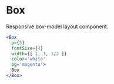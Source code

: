
# Box

Responsive box-model layout component.

```.jsx
<Box
  p={5}
  fontSize={4}
  width={[ 1, 1, 1/2 ]}
  color='white'
  bg='magenta'>
  Box
</Box>
```

